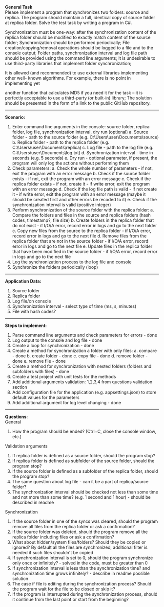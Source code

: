 ﻿**General Task**  
Please implement a program that synchronizes two folders: source and replica.
The program should maintain a full, identical copy of source folder at replica
folder.
Solve the test task by writing a program in C#.

Synchronization must be one-way: after the synchronization content of the replica
folder should be modified to exactly match content of the source folder;
Synchronization should be performed periodically;
File creation/copying/removal operations should be logged to a file and to the
console output;
Folder paths, synchronization interval and log file path should be provided using
the command line arguments;
It is undesirable to use third-party libraries that implement folder synchronization;

It is allowed (and recommended) to use external libraries implementing other well-
known algorithms. For example, there is no point in implementing yet

another function that calculates MD5 if you need it for the task – it is perfectly
acceptable to use a third-party (or built-in) library;
The solution should be presented in the form of a link to the public GitHub repository.

__________________________________________________________________________________________
**Scenario:**
1. Enter command line arguments in the console:	source folder, replica folder, log file, synchronization interval, dry run (optional)
   a. Source folder - path to the source folder (e.g. C:\Users\user\Documents\source)
   b. Replica folder - path to the replica folder (e.g. C:\Users\user\Documents\replica)
   c. Log file - path to the log file (e.g. C:\Users\user\Documents\log.txt)
   d. Synchronization interval - time in seconds (e.g. 5 seconds)
   e. Dry run - optional parameter, if present, the program will only log the actions without performing them	
2. Check parameters:
   a. Check the whole number of parameters - if not, exit the program with an error message
   b. Check if the source folder exists - if not, exit the program with an error message
   c. Check if the replica folder exists - if not, create it - if write error, exit the program with an error message
   d. Check if the log file path is valid - if not create it - if write error, exit the program with an error message (maybe it should be created first and other errors be recoded to it)
   e. Check if the synchronization interval is valid (positive integer)
3. Perform synchronization of the source folder with the replica folder: 
   a. Compare the folders and files in the source and replica folders (hash codes, timestamp?, file size)
   b. Create folders in the replica folder that do not exist - if I/O/A error, record error in logs and go to the next folder
   c. Copy new files from the source to the replica folder - if I/O/A error, record error in logs and go to the next file
   d. Remove files from the replica folder that are not in the source folder - if I/O/A error, record error in logs and go to the next file
   e. Update files in the replica folder that have been modified in the source folder - if I/O/A error, record error in logs and go to the next file
4. Log the synchronization process to the log file and console
5. Synchronize the folders periodically (loop)

___________________________________________________________________________________________
**Application Data:**
1. Source folder
2. Replica folder
3. Log file/on console
4. Synchronization interval - select type of time (ms, s, minutes)
5. File with hash codes?

____________________________________________________________________________________________
**Steps to implement:**
1. Parse command line arguments and check parameters for errors - done
1. Log output to the console and log file - done
1. Create a loop for synchronization - done
1. Create a method for synchronization a folder with only files: 
	a. compare - done
	b. create folder - done
	c. copy file - done
	d. remove folder - done
	e. remove file - done
1. Create a method for synchronization with nested folders (folders and subfolders with files) - done
1. Create a test project with unit tests for the methods
1. Add additional arguments validation: 1,2,3,4 from questions validation section
1. Add configuration file for the application (e.g. appsettings.json) to store default values for the parameters
1. Add additional argument for log level changing - done
____________________________________________________________________________________________
**Questions:**  
General  
1. How the program should be ended? (Ctrl+C, close the console window, etc.)  
 
Validation arguments  
1. If replica folder is defined as a source folder, should the program stop?
1. If replica folder is defined as subfolder of the source folder, should the program stop?
1. If the source folder is defined as a subfolder of the replica folder, should the program stop?
1. The same question about log file - can it be a part of replica/source folder?
1. The synchronization interval should be checked not less than some time and not more than some time? (e.g. 1 second and 1 hour) - should be described in readme  

Synchronization  
1. If the source folder in one of the syncs was cleared, should the program remove all files from the replica folder or ask a confirmation?
1. If the source folder was deleted, should the program remove all the replica folder including files or ask a confirmation?
1. What about hidden/system files/folders? Should they be copied or ignored? By default all the files are synchronized, additional filter is needed if such files shouldn't be copied
1. If synchronization interval is set to 0, should the program synchronize only once or infinitely? - solved in the code, must be greater than 0
1. If synchronization interval is less than the synchronization time? and synchronization time grows infinitely? - describe in readme possible solution
1. The case if file is editing during the synchronization process? Should the program wait for the file to be closed or skip it?
1. If the program is interrupted during the synchronization process, should it continue from the last point or start from the beginning?



